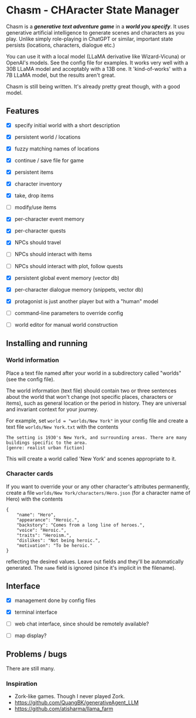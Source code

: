 # Chasm - CHAracter State Manager

Chasm is a ***generative text adventure game*** in a ***world you
specify***. It uses generative artificial intelligence to generate
scenes and characters as you play. Unlike simply role-playing in
ChatGPT or similar, important state persists (locations, characters,
dialogue etc.)

You can use it with a local model (LLaMA derivative like
Wizard-Vicuna) or OpenAI's models. See the config file for examples.
It works very well with a 30B LLaMA model and acceptably with a 13B
one. It 'kind-of-works' with a 7B LLaMA model, but the results aren't
great.

Chasm is still being written. It's already pretty great though,
with a good model.


## Features

* [x] specify initial world with a short description
* [x] persistent world / locations
* [x] fuzzy matching names of locations
* [x] continue / save file for game
* [x] persistent items
* [x] character inventory
* [x] take, drop items
* [ ] modify/use items
* [x] per-character event memory
* [x] per-character quests
* [x] NPCs should travel
* [ ] NPCs should interact with items
* [ ] NPCs should interact with plot, follow quests
* [x] persistent global event memory (vector db)
* [x] per-character dialogue memory (snippets, vector db)
* [x] protagonist is just another player but with a "human" model
* [ ] command-line parameters to override config
* [ ] world editor for manual world construction


## Installing and running

### World information

Place a text file named after your world in a subdirectory called
"worlds" (see the config file).

The world information (text file) should contain two or three
sentences about the world that won't change (not specific places,
characters or items), such as general location or the period in
history. They are universal and invariant context for your journey.

For example, set `world = "worlds/New York"` in your config file
and create a text file `worlds/New York.txt` with the contents
```
The setting is 1930's New York, and surrounding areas. There are many buildings specific to the area.
[genre: realist urban fiction]
```
This will create a world called 'New York' and scenes appropriate to it.


### Character cards

If you want to override your or any other character's attributes permanently,
create a file `worlds/New York/characters/Hero.json` (for a character name of
Hero) with the contents
```
{
    "name": "Hero",
    "appearance": "Heroic.",
    "backstory": "Comes from a long line of heroes.",
    "voice": "Heroic.",
    "traits": "Heroism.",
    "dislikes": "Not being heroic.",
    "motivation": "To be heroic."
}
```
reflecting the desired values. Leave out fields and they'll be automatically generated. The `name` field is ignored (since it's implicit in the filename).


## Interface

- [x] management done by config files
- [x] terminal interface
- [ ] web chat interface, since should be remotely available?
- [ ] map display?


## Problems / bugs

There are still many.


### Inspiration

- Zork-like games. Though I never played Zork.
- https://github.com/QuangBK/generativeAgent_LLM
- https://github.com/atisharma/llama_farm
